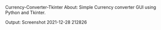 
Currency-Converter-Tkinter
About:
Simple Currency converter GUI using Python and Tkinter.

Output:
Screenshot 2021-12-28 212826
